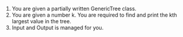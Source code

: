 1. You are given a partially written GenericTree class.
2. You are given a number k. You are required to find and print the kth largest value in the tree.
3. Input and Output is managed for you.

